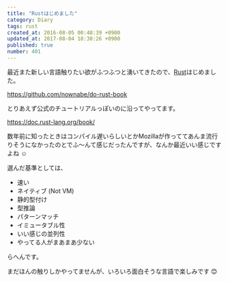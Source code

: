 ```yaml
---
title: "Rustはじめました"
category: Diary
tags: rust
created_at: 2016-08-05 00:48:39 +0900
updated_at: 2017-08-04 18:30:26 +0900
published: true
number: 401
---
```


最近また新しい言語触りたい欲がふつふつと湧いてきたので、[Rust](https://www.rust-lang.org/en-US/)はじめました。

https://github.com/nownabe/do-rust-book

とりあえず公式のチュートリアルっぽいのに沿ってやってます。

https://doc.rust-lang.org/book/

数年前に知ったときはコンパイル遅いらしいとかMozillaが作っててあんま流行りそうになかったのとでふ～んて感じだったんですが、なんか最近いい感じですよね :relaxed: 

選んだ基準としては、

* 速い
* ネイティブ (Not VM)
* 静的型付け
* 型推論
* パターンマッチ
* イミュータブル性
* いい感じの並列性
* やってる人がまあまあ少ない

らへんです。

まだほんの触りしかやってませんが、いろいろ面白そうな言語で楽しみです :blush: 
